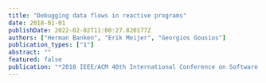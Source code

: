 ```yaml
---
title: "Debugging data flows in reactive programs"
date: 2018-01-01
publishDate: 2022-02-02T11:00:27.820177Z
authors: ["Herman Banken", "Erik Meijer", "Georgios Gousios"]
publication_types: ["1"]
abstract: ""
featured: false
publication: "*2018 IEEE/ACM 40th International Conference on Software Engineering (ICSE)*"
---
```


